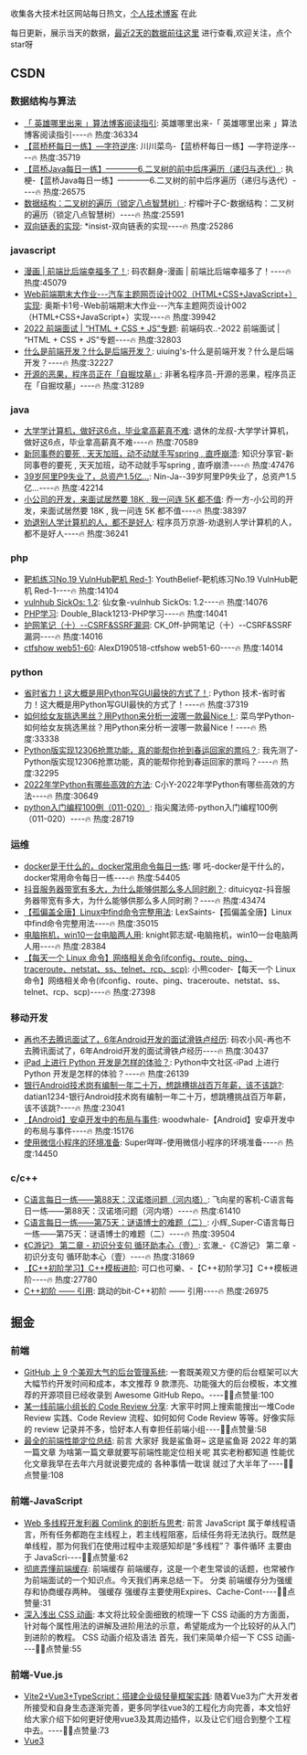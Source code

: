 
收集各大技术社区网站每日热文，[个人技术博客](https://github.com/dravenww/blob) 在此

每日更新，展示当天的数据，[最近2天的数据前往这里](https://github.com/dravenww/curated-article) 进行查看,欢迎关注，点个star呀
## CSDN 
### 数据结构与算法 
- [「 英雄哪里出来 」算法博客阅读指引](https://blog.csdn.net/WhereIsHeroFrom/article/details/121583089): 英雄哪里出来-「 英雄哪里出来 」算法博客阅读指引----🔥 热度:36334 
- [【蓝桥杯每日一练】—字符逆序](https://blog.csdn.net/weixin_46211269/article/details/122491516): 川川菜鸟-【蓝桥杯每日一练】—字符逆序----🔥 热度:35719 
- [【蓝桥Java每日一练】————6.二叉树的前中后序遍历（递归与迭代）](https://blog.csdn.net/m0_57487901/article/details/122434280): 执 梗-【蓝桥Java每日一练】————6.二叉树的前中后序遍历（递归与迭代）----🔥 热度:26575 
- [数据结构：二叉树的遍历（锁定八点智慧树）](https://blog.csdn.net/weixin_50502862/article/details/122398940): 柠檬叶子C-数据结构：二叉树的遍历（锁定八点智慧树）----🔥 热度:25591 
- [双向链表的实现](https://blog.csdn.net/xbhinsterest11/article/details/122504444): *insist-双向链表的实现----🔥 热度:25286 

### javascript 
- [漫画 | 前端比后端幸福多了！](https://blog.csdn.net/coderising/article/details/122485827): 码农翻身-漫画 | 前端比后端幸福多了！----🔥 热度:45079 
- [Web前端期末大作业---汽车主题网页设计002（HTML+CSS+JavaScript+）实现](https://blog.csdn.net/chengyang_java/article/details/122493636): 奥斯卡1号-Web前端期末大作业---汽车主题网页设计002（HTML+CSS+JavaScript+）实现----🔥 热度:39942 
- [2022 前端面试 | “HTML + CSS + JS”专题](https://blog.csdn.net/BYGFJ/article/details/122487909): 前端码农..-2022 前端面试 | “HTML + CSS + JS”专题----🔥 热度:32803 
- [什么是前端开发？什么是后端开发？](https://blog.csdn.net/qq_41103843/article/details/122464769): uiuing's-什么是前端开发？什么是后端开发？----🔥 热度:32227 
- [开源的恶果，程序员正在「自掘坟墓」](https://blog.csdn.net/loongggdroid/article/details/122465297): 非著名程序员-开源的恶果，程序员正在「自掘坟墓」----🔥 热度:31289 

### java 
- [大学学计算机，做好这6点，毕业拿高薪真不难](https://blog.csdn.net/zhiguigu/article/details/122459730): 退休的龙叔-大学学计算机，做好这6点，毕业拿高薪真不难----🔥 热度:70589 
- [新同事卷的要死 , 天天加班，动不动就手写spring , 直呼崩溃](https://blog.csdn.net/SharingOfficer/article/details/122475434): 知识分享官-新同事卷的要死 , 天天加班，动不动就手写spring , 直呼崩溃----🔥 热度:47476 
- [39岁阿里P9失业了，总资产1.5亿...](https://blog.csdn.net/pp13164892/article/details/122476052): Nin-Ja--39岁阿里P9失业了，总资产1.5亿...----🔥 热度:42214 
- [小公司的开发，来面试居然要 18K , 我一问连 5K 都不值](https://blog.csdn.net/gu1857035894/article/details/122451448): 乔一方-小公司的开发，来面试居然要 18K , 我一问连 5K 都不值----🔥 热度:38397 
- [劝退别人学计算机的人，都不是好人](https://blog.csdn.net/m0_64355285/article/details/122198060): 程序员万京游-劝退别人学计算机的人，都不是好人----🔥 热度:36241 

### php 
- [靶机练习No.19 VulnHub靶机 Red-1](https://blog.csdn.net/YouthBelief/article/details/122458705): YouthBelief-靶机练习No.19 VulnHub靶机 Red-1----🔥 热度:14104 
- [vulnhub SickOs: 1.2](https://blog.csdn.net/elephantxiang/article/details/122463492): 仙女象-vulnhub SickOs: 1.2----🔥 热度:14076 
- [PHP学习](https://blog.csdn.net/Double_Black1213/article/details/122502773): Double_Black1213-PHP学习----🔥 热度:14041 
- [护网笔记（十）--CSRF&SSRF漏洞](https://blog.csdn.net/qq_51594676/article/details/122501459): CK_0ff-护网笔记（十）--CSRF&SSRF漏洞----🔥 热度:14016 
- [ctfshow web51-60](https://blog.csdn.net/qq_56158055/article/details/122502607): AlexD190518-ctfshow web51-60----🔥 热度:14014 

### python 
- [省时省力！这大概是用Python写GUI最快的方式了！](https://blog.csdn.net/weixin_48923393/article/details/122486123): Python 技术-省时省力！这大概是用Python写GUI最快的方式了！----🔥 热度:37319 
- [如何给女友挑选黑丝？用Python来分析一波哪一款最Nice！](https://blog.csdn.net/cainiao_python/article/details/122465421): 菜鸟学Python-如何给女友挑选黑丝？用Python来分析一波哪一款最Nice！----🔥 热度:33338 
- [Python版实现12306抢票功能，真的能帮你抢到春运回家的票吗？](https://blog.csdn.net/u011466469/article/details/122499874): 我先测了-Python版实现12306抢票功能，真的能帮你抢到春运回家的票吗？----🔥 热度:32295 
- [2022年学Python有哪些高效的方法](https://blog.csdn.net/m0_60765379/article/details/122488667): C小Y-2022年学Python有哪些高效的方法----🔥 热度:30649 
- [python入门编程100例（011-020）](https://blog.csdn.net/veray/article/details/122484638): 指尖魔法师-python入门编程100例（011-020）----🔥 热度:28719 

### 运维 
- [docker是干什么的，docker常用命令每日一练](https://blog.csdn.net/guorui_java/article/details/115874500): 哪 吒-docker是干什么的，docker常用命令每日一练----🔥 热度:54405 
- [抖音服务器带宽有多大，为什么能够供那么多人同时刷？](https://blog.csdn.net/fuli911/article/details/122470861): dituicyqz-抖音服务器带宽有多大，为什么能够供那么多人同时刷？----🔥 热度:43474 
- [【孤偏盖全唐】Linux中find命令完整用法](https://blog.csdn.net/weixin_42350212/article/details/122484211): LexSaints-【孤偏盖全唐】Linux中find命令完整用法----🔥 热度:35015 
- [电脑拖机，win10一台电脑两人用](https://blog.csdn.net/zhanwuguo8346/article/details/122398727): knight郭志斌-电脑拖机，win10一台电脑两人用----🔥 热度:28384 
- [【每天一个 Linux 命令】网络相关命令(ifconfig、route、ping、traceroute、netstat、ss、telnet、rcp、scp)](https://blog.csdn.net/qq_41854911/article/details/122502664): 小熊coder-【每天一个 Linux 命令】网络相关命令(ifconfig、route、ping、traceroute、netstat、ss、telnet、rcp、scp)----🔥 热度:27398 

### 移动开发 
- [再也不去腾讯面试了，6年Android开发的面试滑铁卢经历](https://blog.csdn.net/nufuli123/article/details/122503269): 码农小风-再也不去腾讯面试了，6年Android开发的面试滑铁卢经历----🔥 热度:30437 
- [iPad 上进行 Python 开发是怎样的体验？](https://blog.csdn.net/BF02jgtRS00XKtCx/article/details/122485582): Python中文社区-iPad 上进行 Python 开发是怎样的体验？----🔥 热度:26139 
- [银行Android技术岗有编制一年二十万，想跳槽挑战百万年薪，该不该跳?](https://blog.csdn.net/datian1234/article/details/122385966): datian1234-银行Android技术岗有编制一年二十万，想跳槽挑战百万年薪，该不该跳?----🔥 热度:23041 
- [【Android】安卓开发中的布局与事件](https://blog.csdn.net/woodwhale/article/details/122502278): woodwhale-【Android】安卓开发中的布局与事件----🔥 热度:15176 
- [使用微信小程序的环境准备](https://blog.csdn.net/weixin_48884617/article/details/122495865): Super咩咩-使用微信小程序的环境准备----🔥 热度:14450 

### c/c++ 
- [C语言每日一练——第88天：汉诺塔问题（河内塔）](https://blog.csdn.net/m0_63325890/article/details/122434719): 飞向星的客机-C语言每日一练——第88天：汉诺塔问题（河内塔）----🔥 热度:61410 
- [C语言每日一练——第75天：谜语博士的难题（二）](https://blog.csdn.net/weixin_43772810/article/details/122486730): 小辉_Super-C语言每日一练——第75天：谜语博士的难题（二）----🔥 热度:39504 
- [《C游记》 第二章 - 初识分支句 循环助本心（壹）](https://blog.csdn.net/forever_bryant/article/details/122486639): 玄澈_-《C游记》 第二章 - 初识分支句 循环助本心（壹）----🔥 热度:31869 
- [【C++初阶学习】C++模板进阶](https://blog.csdn.net/CS_z_jun/article/details/122489790): 可口也可樂、-【C++初阶学习】C++模板进阶----🔥 热度:27780 
- [C++初阶 —— 引用](https://blog.csdn.net/wh128341/article/details/122486792): 跳动的bit-C++初阶 —— 引用----🔥 热度:26975 


## 掘金 
### 前端 
- [GitHub 上 9 个美观大气的后台管理系统](https://juejin.cn/post/7052195023311339527): 一套既美观又方便的后台框架可以大大幅节约开发时间和成本，本文推荐 9 款漂亮、功能强大的后台模板，本文推荐的开源项目已经收录到 Awesome GitHub Repo。----👍🏻点赞量:100 
- [某一线前端小组长的 Code Review 分享](https://juejin.cn/post/7052570403029385253): 大家平时网上搜索能搜出一堆Code Review 实践、Code Review 流程、如何如何 Code Review 等等。好像实际的 review 记录并不多，恰好本人有幸担任前端小组----👍🏻点赞量:58 
- [最全的前端性能定位总结](https://juejin.cn/post/7052918009555320839): 前言 大家好 我是鲨鱼哥~ 这是鲨鱼哥 2022 年的第一篇文章 为啥第一篇文章就要写前端性能定位相关呢 其实老粉都知道 性能优化文章我早在去年六月就说要完成的 各种事情一耽误 就过了大半年了----👍🏻点赞量:108 

### 前端-JavaScript 
- [Web 多线程开发利器 Comlink 的剖析与思考](https://juejin.cn/post/7052086825527017480): 前言 JavaScript 属于单线程语言，所有任务都跑在主线程上，若主线程阻塞，后续任务将无法执行。既然是单线程，那为何我们在使用过程中主观感知却是“多线程”？ 事件循环 主要由于 JavaScri----👍🏻点赞量:62 
- [彻底弄懂前端缓存](https://juejin.cn/post/7052527032491573279): 前端缓存 前端缓存，这是一个老生常谈的话题，也常被作为前端面试的一个知识点。今天我们再来总结一下。 分类 前端缓存分为强缓存和协商缓存两种。 强缓存 强缓存主要使用Expires、Cache-Cont----👍🏻点赞量:31 
- [深入浅出 CSS 动画](https://juejin.cn/post/7052506940777168927): 本文将比较全面细致的梳理一下 CSS 动画的方方面面，针对每个属性用法的讲解及进阶用法的示意，希望能成为一个比较好的从入门到进阶的教程。 CSS 动画介绍及语法 首先，我们来简单介绍一下 CSS 动画----👍🏻点赞量:55 

### 前端-Vue.js 
- [Vite2+Vue3+TypeScript：搭建企业级轻量框架实践](https://juejin.cn/post/7052593172613955614): 随着Vue3为广大开发者所接受和自身生态逐渐完善，更多同学往vue3的工程化方向完善，本文恰好给大家介绍下如何更好使用vue3及其周边插件，以及让它们组合到整个工程中去。----👍🏻点赞量:73 
- [Vue3 <script setup lang="ts"> 使用指南](https://juejin.cn/post/7052531217333223437): Vue3 <script setup lang="ts"> 语法糖的基本使用，及其相关知识点的使用指南。----👍🏻点赞量:55 
- [通过一个手风琴式折叠卡片的例子解释：为什么DCarouseIndicator不直接用DCarousel上的pageIndex？](https://juejin.cn/post/7052107147496128549): 前两天写了一篇前端积木理论的实战文章，以DevUI组件库的Carousel走马灯组件为例，详细地阐述了如何将积木理论运用到组件开发中，里面提到抽象和分层的思想，通过抽象的思想将Carousel组件最核----👍🏻点赞量:12 

### 前端-算法 
- [2022首次更文挑战 | 创作学习持续成长，夺宝闯关赢大奖](https://juejin.cn/post/7052884569032392740): Hello , 掘友们 2022首次日新更文挑战来了哦 这已经是掘金第四次举办更文活动啦！掘金酱看到有掘友每次都热情的参加更文活动，并反馈更文活动让自己摆脱刷剧、刷视频，通过持续更文持续巩固基础、学习----👍🏻点赞量:28 
- [力扣题解 第13期：2022. 将一维数组转变成二维数组](https://juejin.cn/post/7052243439856910350): 力扣题解 第13期：2022. 将一维数组转变成二维数组 今日题目难度简单，通过率67.2%，主要考察数组相关操作，你也快来试试吧~----👍🏻点赞量:3 
- [[路飞]_子数组和排序后的区间和](https://juejin.cn/post/7052320860140634148): 1508. 子数组和排序后的区间和 题目 给你一个数组 nums ，它包含 n 个正整数。你需要计算所有非空连续子数组的和，并将它们按升序排序，得到一个新的包含 n * (n + 1) / 2 个数字----👍🏻点赞量:9 

### 前端-React.js 
- [带你彻底读懂React VDOM DIFF](https://juejin.cn/post/7053001279580143653): 带你彻底读懂React VDOM DIFF，什么叫彻底，就是原理+源码+手写。写完之后，我们再来对比与Vue的VDOM DIFF的不同。----👍🏻点赞量:15 
- [项目leader：现在后端有几十万条列表数据，你前端准备怎么渲染？](https://juejin.cn/post/7052318371630546952): 本文已参与「新人创作礼」活动，一起开启掘金创作之路 hi，小伙伴们好，今天给大家分享虚拟列表实战。工作中我们常常会遇到一些重磅问题，比如这里的列表超大数据渲染问题。很明显，几十万的数据不可能一次请求，----👍🏻点赞量:6 
- [React中的这个TS骚操作秀到我了](https://juejin.cn/post/7052949415350239246): 前言 最近在写React时定义变量类型时，无意点到了ElementType，然后在node_modules/@types/react/index.d.ts 中发现了这段代码： 牛啊，虽然我没太看懂，但----👍🏻点赞量:12 

### 前端-CSS 
- [深入浅出 CSS 动画](https://juejin.cn/post/7052506940777168927): 本文将比较全面细致的梳理一下 CSS 动画的方方面面，针对每个属性用法的讲解及进阶用法的示意，希望能成为一个比较好的从入门到进阶的教程。 CSS 动画介绍及语法 首先，我们来简单介绍一下 CSS 动画----👍🏻点赞量:55 
- [快过年了，我写了一个放鞭炮动画🔥](https://juejin.cn/post/7052587733553774622): PK创意闹新春，我正在参加「春节创意投稿大赛」，详情请看：春节创意投稿大赛” 效果展示 首先放上效果图： 线上预览地址：鞭炮动画 ps：动画是一次性的，每次刷新才能看到效果，毕竟鞭炮燃放后就没了（偷懒----👍🏻点赞量:20 
- [TailwindCSS为什么你要使用？](https://juejin.cn/post/7053006266146717727): TailwindCSS官方称一个可以让你脱离css文件，在html直接通过class修改样式的框架。 但是TailwindCSS一直受到CSS 方案备受争议。第一个问题就是我和写style css月什----👍🏻点赞量:5 

### 前端-TypeScript 
- [通过一个手风琴式折叠卡片的例子解释：为什么DCarouseIndicator不直接用DCarousel上的pageIndex？](https://juejin.cn/post/7052107147496128549): 前两天写了一篇前端积木理论的实战文章，以DevUI组件库的Carousel走马灯组件为例，详细地阐述了如何将积木理论运用到组件开发中，里面提到抽象和分层的思想，通过抽象的思想将Carousel组件最核----👍🏻点赞量:12 
- [【初学者笔记】🐯年要掌握 Typescript ](https://juejin.cn/post/7052514082330509319): 一尾流莺在此预祝大家虎年大吉 ~ ！JavaScript 是弱类型语言， 很多错误只有在运行时才会被发现，而 TypeScript 提供了一套静态检测机制, 可以帮助我们在编译时就发现错误。----👍🏻点赞量:14 
- [React中的这个TS骚操作秀到我了](https://juejin.cn/post/7052949415350239246): 前言 最近在写React时定义变量类型时，无意点到了ElementType，然后在node_modules/@types/react/index.d.ts 中发现了这段代码： 牛啊，虽然我没太看懂，但----👍🏻点赞量:12 

### 前端-LeetCode 
- [[路飞]_leetcode-315-计算右侧小于当前元素的个数](https://juejin.cn/post/7052299208048508936): [题目地址] [B站地址] 给你一个整数数组 nums **，按要求返回一个新数组 counts **。数组 counts 有该性质： counts[i] 的值是  nums[i] 右侧小于 nums----👍🏻点赞量:11 
- [LeetCode——螺旋矩阵（上下左右四指针辅助法）](https://juejin.cn/post/7052878023846002725): 题目描述 解题思路 首先定义四个指针，指向如下图所示： 按照顺时针进行遍历，分别是从左到右、从上到下、从右到左、从下到上的思路。 一轮循环后让左指针+1，继续下一轮循环，需要注意的是每次移动指针的时候----👍🏻点赞量:1 
- [[路飞]_leetcode-128-最长连续序列](https://juejin.cn/post/7052667193669976072): 题目描述 [题目地址] 给定一个未排序的整数数组 nums ，找出数字连续的最长序列（不要求序列元素在原数组中连续）的长度。 请你设计并实现时间复杂度为 O(n) **的算法解决此问题。 示例 1： ----👍🏻点赞量:0 

### 前端-Node.js 
- [一次配置，处处开发(Configure Once Develop Anywhere)](https://juejin.cn/post/7052671346546835493): 一次配置，处处开发(Configure Once Develop Anywhere) 云端化你的所有开发环境，妈妈再也不用担心你的电脑坏掉重装环境了。----👍🏻点赞量:5 
- [基于nodejs 的几种http文件传输方案实践](https://juejin.cn/post/7052946931194003463): 基于nodejs的http文件传输方案在现阶段的前后端全栈开发中有都很重要的作用，本文我将通过几种方案实现http传输大文件----👍🏻点赞量:3 
- [koa踩坑日记（一）](https://juejin.cn/post/7052712021573402631): koa踩坑日记（一） 在学习koa的过程中，遇到了一个比较坑的地方，我以为是koa的bug，还给koa提了个issue，然后有个朋友给了个能解决问题的方法，我试了下，确实报错解决了，但是方法太粗暴。后----👍🏻点赞量:0 

### 前端-面试 
- [最全的前端性能定位总结](https://juejin.cn/post/7052918009555320839): 前言 大家好 我是鲨鱼哥~ 这是鲨鱼哥 2022 年的第一篇文章 为啥第一篇文章就要写前端性能定位相关呢 其实老粉都知道 性能优化文章我早在去年六月就说要完成的 各种事情一耽误 就过了大半年了----👍🏻点赞量:108 
- [前端并发10个相同的请求，怎么控制为只发一个请求？](https://juejin.cn/post/7052700635154219015): 描述如下 同时发多个相同的请求，如果第一个请求成功，那么剩余的请求都不会发出，成功的结果作为剩余请求返回 如果第一个请求失败了，那么接着发编号为2的请求，如果请求成功，那么剩余的请求都不会发出，成功的----👍🏻点赞量:20 
- [Day13 - 闭包应用6 - 构建器打包webpack](https://juejin.cn/post/7052658786477015054): 基本概念 完整的手写webpack原理请看 大家一键三连后就可以观看了 🔥 📺 手写webpack 做了一夜动画，让大家十分钟搞懂Webpack 如何实现模块打包 A模块 a.js 入口index.j----👍🏻点赞量:18 

### 前端-Webpack 
- [如何编排你的异步任务并发数量，在Webpack5中我找到了答案](https://juejin.cn/post/7052609791641780260): 如何设计一款任务调度器有序的控制任务并发数，在 Webpack5 中我找到了答案。文章带你了解V5新增的任务调度机制，利用它设计哲学循序渐进带你实现一款属于自己的任务调度器。----👍🏻点赞量:15 
- [react-app-rewrited 的替代品 craco 及最佳实践](https://juejin.cn/post/7052313137315332127): 在今年 4 月份时，公司内部要新起一个业务项目，正好在这之前 React 17 跟 create-react-app 最新版本 4.0 发布了，就打算用新版 CRA 升级一下公司内部老旧的脚手架（其实----👍🏻点赞量:11 
- [webpack多入口应用增量构建如何最高提速97%](https://juejin.cn/post/7053059974850674695): 基于vue的多入口项目，如果在入口不断增多的情况下，利用增量构建的思路，极大的提升webpack构建的效率----👍🏻点赞量:0 

### 前端-微信小程序 
- [【微信小程序】春节 “迎春对联” 微信小程序 丨 2022🧭](https://juejin.cn/post/7052330722396700703): 新年将至，做个智能迎春对联小程序给大伙助助兴！提前祝各位掘友们，2022新年快落！新春快落！快快落...----👍🏻点赞量:9 
- [小程序开发实用小知识](https://juejin.cn/post/7052981376898826277): 本文主要带领大家一起梳理一下微信生态下日常开发中常见的一些概念，以及小程序和其他生态环境的相互跳转方案----👍🏻点赞量:3 
- [小程序框架Remax原理分析](https://juejin.cn/post/7052977291873239071): 在 remax，taro3 这类重运行时小程序框架出来前，主要流行的方案是提前将 vue 或者 react 代码编译成 wxml，受限于小程序的语法，我们在开发的过程当中语法会受到很多限制，vue 可----👍🏻点赞量:1 

### 前端-年终总结 
- [用个人博客打造一个酷酷的工作流！](https://juejin.cn/post/7052955623255703588): 每个程序员都拥有属于自己的一个工作流，我们如何自己来打造一个完善的工作流来帮助自己提高工作效率呢？如何合理使用自己的博客呢，对其进行扩展让他不仅仅只是存储文章呢？----👍🏻点赞量:17 

### 前端-后端 
- [掘金一周启航，带你围观有深度、有趣的掘友大作 |  2022.01.12](https://juejin.cn/post/7052173789408264229): 新年新气象，掘金一周重新营业啦！在歇业的这段时间，「掘金一周」进行了全面地升级改造，意在为广大掘友提供一个更全面的精读窗口，相信会带给你全新的阅读体验。文末互动有奖！----👍🏻点赞量:20 
- [2022首次更文挑战 | 创作学习持续成长，夺宝闯关赢大奖](https://juejin.cn/post/7052884569032392740): Hello , 掘友们 2022首次日新更文挑战来了哦 这已经是掘金第四次举办更文活动啦！掘金酱看到有掘友每次都热情的参加更文活动，并反馈更文活动让自己摆脱刷剧、刷视频，通过持续更文持续巩固基础、学习----👍🏻点赞量:28 
- [更快的 Maven 来了！！！性能提升 300%](https://juejin.cn/post/7052968553653207053): 以下文章来源于码农小胖哥 ，作者码农小胖哥 码农小胖哥. 服务广大软件开发者。个人博客：https://felord.cn Maven 经常被拿来和 Gradle 做对比，最大的劣势之一就是 Mave----👍🏻点赞量:0 

### 前端-Flutter 
- [北海（Kraken）v0.10.0 发布 - 支持 Flutter Widget 混合渲染](https://juejin.cn/post/7052593630459985933): 北海（Kraken）v0.10.0 发布 - 支持 Flutter Widget 混合渲染 前言 经过 2 个多月紧张的开发工作，今天我们发布了全新的 0.10.0 版本，该版本的核心功能是支持 Fl----👍🏻点赞量:4 
- [Flutter（一）Hello, Flutter!](https://juejin.cn/post/7052902682285047821): 移动端开发演变过程，原生开发：原生应用程序是指某一个移动平台（比如iOS或安卓）所特有的应用，使用相应平台支持的开发工具和语言，直接调用系统SDK API。----👍🏻点赞量:4 
- [初学者易犯错，谨慎使用`const widget`](https://juejin.cn/post/7052620544222593037): 谨慎使用 const widget。通过 const 可实现常量缓存池，但需合理使用，避免出现`刷新失败`以及`多个变量指向同一对象` 等问题。----👍🏻点赞量:2 

### 后端 
- [浅入浅出Spring架构设计](https://juejin.cn/post/7052116392979464205): 对于这样的问题，大部分人都是处于一种朦朦胧胧的状态，说的出来，但又不是完全说的出来，今天我们就以架构设计的角度尝试解开Spring的神秘面纱。----👍🏻点赞量:34 
- [面试官让我设计个LRU缓存，结果...](https://juejin.cn/post/7052621126966444069): 小黑有个朋友最近去面试，过程中有问他一些缓存相关的问题。 让他回答一下，设计一个LRU缓存，应该怎么实现 我这个朋友呢，应该是没好好准备这块儿内容，反正是没咋答上来，于是。。。----👍🏻点赞量:29 
- [为啥春节抢红包总不是手气最佳？看完微信抢红包算法你就明白了！](https://juejin.cn/post/7052548921456853022): 前言     春节必不可少的活动就是抢红包啦，从以前的纸质红包到现在互联网红包（以微信红包为首），今天我们就来分析一下抢红----👍🏻点赞量:25 

### Android 
- [拯救OOM！字节自研 Android 虚拟机内存管理优化黑科技 mSponge](https://juejin.cn/post/7052574440734851085): 本文描述的虚拟机内存管理优化方案，是从应用侧视角对 Android 虚拟机内存管理进行改造，优化了虚拟机对 LargeObjectSpace 的内存管理策略，间接增加其它内存空间使用上限。----👍🏻点赞量:19 
- [让每一年都在变强的路上 | 三年安卓的年度总结](https://juejin.cn/post/7052136834742091783): 又是一年年关将至。 每到这个时候，大家都会列个清单，做了什么，还有什么还没有做。 我也大概捋了一下，嚯，跟大部分的小伙伴一样，完成的计划给人感觉才过了大半年。 慢是慢了一点，顺着今年的时间线，聊聊今年----👍🏻点赞量:28 
- [Android架构学习之路一-漫谈](https://juejin.cn/post/7052201118092230669): Android架构学习之路系列 架构不是一蹴而就的，希望我们有一天的时候，能够从自己写的代码中找到架构的成就感，而不是干几票就跑路。----👍🏻点赞量:6 

### IOS 
- [APM监控系统-网络监控](https://juejin.cn/post/7052617877051932686): 前言 iOS 网络库普遍用的开源库是AFNetworking和微信的Mars，大多数都是基于AFNetworking实现自己的网络库。实现网络监控，挺简单的，但是身处于基础服务组，需要对业务侧无侵入式----👍🏻点赞量:3 
- [iOS-Swift之Mirror源码解析](https://juejin.cn/post/7052507629037289503): Swift 是静态类型的语言，存在 Runtime 机制吗？Objective-C 是一个动态语言，运行时系统能动态得创建类和对象、进行消息传递和转发。----👍🏻点赞量:3 
- [静态库冲突问题思路全解](https://juejin.cn/post/7052506797654933541): iOS开发中,经常会遇到静态库冲突的问题, xcode报错关键词是duplicate symbol xxx;造成冲突的根本原因是全局符号冲突,这里整理了几种解决思路仅供参考----👍🏻点赞量:2 


## GitHub 
### Javascript 
- [mermaid-js/mermaid](https://github.com/mermaid-js/mermaid): Generation of diagram and flowchart from text in a similar manner as markdown----总⭐️39,612; 今日⭐️53 
- [d3/d3](https://github.com/d3/d3): Bring data to life with SVG, Canvas and HTML.----总⭐️99,867; 今日⭐️27 
- [ToolJet/ToolJet](https://github.com/ToolJet/ToolJet): Open-source low-code framework for building React-based web applications and internal tools----总⭐️4,583; 今日⭐️30 
- [alyssaxuu/omni](https://github.com/alyssaxuu/omni): The all-in-one tool to supercharge your productivity----总⭐️1,216; 今日⭐️525 
- [axios/axios](https://github.com/axios/axios): Promise based HTTP client for the browser and node.js----总⭐️90,453; 今日⭐️26 
- [glixzzy/blooket-hack](https://github.com/glixzzy/blooket-hack): The Official Blooket Hack----总⭐️348; 今日⭐️4 
- [smiek2121/scripts](https://github.com/smiek2121/scripts): ----总⭐️300; 今日⭐️3 
- [czj2369/jd_tb_auto](https://github.com/czj2369/jd_tb_auto): 基于AutoJs编写的618||双十一||淘宝||京东||赚喵币||赚汪汪币任务自动完成脚本----总⭐️1,103; 今日⭐️5 
- [microsoft/BotBuilder-Samples](https://github.com/microsoft/BotBuilder-Samples): Welcome to the Bot Framework samples repository. Here you will find task-focused samples in C#, JavaScript and TypeScript to help you get started with the Bot Framework SDK!----总⭐️3,520; 今日⭐️8 
- [lit/lit](https://github.com/lit/lit): Lit is a simple library for building fast, lightweight web components.----总⭐️10,069; 今日⭐️25 

### Vue 
- [prabhatsharma/zinc](https://github.com/prabhatsharma/zinc): Zinc Search engine. A lightweight alternative to elasticsearch that requires minimal resources, written in Go.----总⭐️5,061; 今日⭐️179 
- [chuzhixin/vue-admin-better](https://github.com/chuzhixin/vue-admin-better): vue3 admin,vue3.0 admin,vue后台管理,vue-admin,vue3.0-admin,admin,vue-admin,vue-element-admin,ant-design，vue-admin-beautiful-pro,vab admin pro,vab admin plus主线版本基于element-plus、element-ui、ant-design-vue三者并行开发维护，同时支持电脑，手机，平板，切换分支查看不同的vue版本，element-plus版本已发布(vue3,vue3.0,vue,vue3.x,vue.js)----总⭐️11,217; 今日⭐️10 
- [arco-design/arco-design-pro-vue](https://github.com/arco-design/arco-design-pro-vue): An out-of-the-box solution to quickly build enterprise-level applications based on Arco Design.----总⭐️60; 今日⭐️3 
- [nocodb/nocodb](https://github.com/nocodb/nocodb): Open Source Airtable Alternative----总⭐️21,415; 今日⭐️39 
- [ElemeFE/element](https://github.com/ElemeFE/element): A Vue.js 2.0 UI Toolkit for Web----总⭐️51,553; 今日⭐️7 
- [web2033/vite-vue3-tailwind-starter](https://github.com/web2033/vite-vue3-tailwind-starter): Vite + Vue 3 + Tailwind CSS----总⭐️677; 今日⭐️1 
- [hoppscotch/hoppscotch](https://github.com/hoppscotch/hoppscotch): Open source API development ecosystem -----总⭐️35,570; 今日⭐️18 
- [miyuesc/bpmn-process-designer](https://github.com/miyuesc/bpmn-process-designer): Base on Vue 2.x and ElementUI，基于 Bpmn.js、Vue 2.x 和 ElementUI 的流程编辑器（前端部分），支持监听器，扩展属性，表单等配置，可自由扩展----总⭐️520; 今日⭐️3 
- [vuejs/docs](https://github.com/vuejs/docs): Vue 3 core documentation----总⭐️1,526; 今日⭐️9 
- [xdlumia/lingo](https://github.com/xdlumia/lingo): itab1.0（lingo起始页）----总⭐️28; 今日⭐️3 

### Typescript 
- [withastro/astro](https://github.com/withastro/astro): Build fast websites, faster.----总⭐️9,495; 今日⭐️225 
- [cyrildiagne/ar-cutpaste](https://github.com/cyrildiagne/ar-cutpaste): Cut and paste your surroundings using AR----总⭐️13,964; 今日⭐️119 
- [angular/angular](https://github.com/angular/angular): The modern web developer’s platform----总⭐️78,850; 今日⭐️51 
- [microsoft/TypeScript](https://github.com/microsoft/TypeScript): TypeScript is a superset of JavaScript that compiles to clean JavaScript output.----总⭐️77,273; 今日⭐️32 
- [prisma/prisma](https://github.com/prisma/prisma): Next-generation ORM for Node.js & TypeScript | PostgreSQL, MySQL, MariaDB, SQL Server, SQLite & MongoDB (Preview)----总⭐️19,648; 今日⭐️26 
- [appsmithorg/appsmith](https://github.com/appsmithorg/appsmith): Low code project to build admin panels, internal tools, and dashboards. Connect to 15+ database integrations.----总⭐️11,464; 今日⭐️40 
- [ianstormtaylor/slate](https://github.com/ianstormtaylor/slate): A completely customizable framework for building rich text editors. (Currently in beta.)----总⭐️23,312; 今日⭐️11 
- [apache/superset](https://github.com/apache/superset): Apache Superset is a Data Visualization and Data Exploration Platform----总⭐️43,807; 今日⭐️120 
- [provectus/kafka-ui](https://github.com/provectus/kafka-ui): Open-Source Web GUI for Apache Kafka Management----总⭐️2,045; 今日⭐️12 
- [mljar/mercury](https://github.com/mljar/mercury): Mercury: easily convert Python notebook to web app and share with others----总⭐️214; 今日⭐️91 

### Python 
- [facebookresearch/ConvNeXt](https://github.com/facebookresearch/ConvNeXt): Code release for ConvNeXt model----总⭐️1,806; 今日⭐️226 
- [KurtBestor/Hitomi-Downloader](https://github.com/KurtBestor/Hitomi-Downloader): Desktop utility to download images/videos/music/text from various websites, and more.----总⭐️2,883; 今日⭐️280 
- [ytdl-org/youtube-dl](https://github.com/ytdl-org/youtube-dl): Command-line program to download videos from YouTube.com and other video sites----总⭐️104,707; 今日⭐️70 
- [sml2h3/ddddocr](https://github.com/sml2h3/ddddocr): 带带弟弟 通用验证码识别OCR pypi版----总⭐️1,127; 今日⭐️31 
- [itcharge/LeetCode-Py](https://github.com/itcharge/LeetCode-Py): 「算法通关手册」，超详细的「算法与数据结构」基础讲解教程，「LeetCode」650+ 道题目 Python 版的详细解析。通过「算法理论学习」和「编程实战练习」相结合的方式，从零基础到彻底掌握算法知识。----总⭐️372; 今日⭐️79 
- [Textualize/rich](https://github.com/Textualize/rich): Rich is a Python library for rich text and beautiful formatting in the terminal.----总⭐️32,338; 今日⭐️55 
- [astropy/astropy](https://github.com/astropy/astropy): Astronomy and astrophysics core library----总⭐️3,087; 今日⭐️11 
- [MIC-DKFZ/nnUNet](https://github.com/MIC-DKFZ/nnUNet): ----总⭐️2,287; 今日⭐️3 
- [PyTorchLightning/pytorch-lightning](https://github.com/PyTorchLightning/pytorch-lightning): The lightweight PyTorch wrapper for high-performance AI research. Scale your models, not the boilerplate.----总⭐️16,944; 今日⭐️13 
- [ansible/ansible](https://github.com/ansible/ansible): Ansible is a radically simple IT automation platform that makes your applications and systems easier to deploy and maintain. Automate everything from code deployment to network configuration to cloud management, in a language that approaches plain English, using SSH, with no agents to install on remote systems..----总⭐️51,348; 今日⭐️20 

### Go 
- [ory/kratos](https://github.com/ory/kratos): Next-gen identity server (think Auth0, Okta, Firebase) with Ory-hardened authentication, MFA, FIDO2, profile management, identity schemas, social sign in, registration, account recovery, and IoT auth. Golang, headless, API-only - without templating or theming headaches.----总⭐️4,831; 今日⭐️11 
- [multiprocessio/dsq](https://github.com/multiprocessio/dsq): Commandline tool for running SQL queries against JSON, CSV, Excel, Parquet, and more.----总⭐️820; 今日⭐️65 
- [prometheus/prometheus](https://github.com/prometheus/prometheus): The Prometheus monitoring system and time series database.----总⭐️40,476; 今日⭐️13 
- [go-kratos/kratos](https://github.com/go-kratos/kratos): A modular-designed and easy-to-use microservices framework in Go.----总⭐️16,157; 今日⭐️21 
- [avelino/awesome-go](https://github.com/avelino/awesome-go): A curated list of awesome Go frameworks, libraries and software----总⭐️73,844; 今日⭐️56 
- [kubernetes/minikube](https://github.com/kubernetes/minikube): Run Kubernetes locally----总⭐️22,903; 今日⭐️21 
- [distribution/distribution](https://github.com/distribution/distribution): The toolkit to pack, ship, store, and deliver container content----总⭐️6,504; 今日⭐️10 
- [kubernetes/kubernetes](https://github.com/kubernetes/kubernetes): Production-Grade Container Scheduling and Management----总⭐️84,482; 今日⭐️28 
- [minio/minio](https://github.com/minio/minio): High Performance, Kubernetes Native Object Storage----总⭐️31,056; 今日⭐️13 
- [ory/hydra](https://github.com/ory/hydra): OpenID Certified™ OpenID Connect and OAuth Provider written in Go - cloud native, security-first, open source API security for your infrastructure. SDKs for any language. Works with Hardware Security Modules. Compatible with MITREid.----总⭐️11,996; 今日⭐️5 

### Php 
- [crater-invoice/crater](https://github.com/crater-invoice/crater): Open Source Invoicing Solution for Individuals & Businesses----总⭐️5,381; 今日⭐️96 
- [rectorphp/rector](https://github.com/rectorphp/rector): Instant Upgrades and Automated Refactoring of any PHP 5.3+ code----总⭐️4,882; 今日⭐️13 
- [symfony/symfony](https://github.com/symfony/symfony): The Symfony PHP framework----总⭐️26,338; 今日⭐️6 
- [SpartnerNL/Laravel-Excel](https://github.com/SpartnerNL/Laravel-Excel): Supercharged Excel exports and imports in Laravel----总⭐️10,481; 今日⭐️5 
- [zircote/swagger-php](https://github.com/zircote/swagger-php): A php swagger annotation and parsing library----总⭐️4,306; 今日⭐️2 
- [pimcore/pimcore](https://github.com/pimcore/pimcore): Open Source Data & Experience Management Platform (PIM, MDM, CDP, DAM, DXP/CMS & Digital Commerce)----总⭐️2,378; 今日⭐️2 
- [FriendsOfPHP/Goutte](https://github.com/FriendsOfPHP/Goutte): Goutte, a simple PHP Web Scraper----总⭐️8,768; 今日⭐️2 
- [magento/magento2](https://github.com/magento/magento2): All Submissions you make to Magento Inc. ("Magento") through GitHub are subject to the following terms and conditions: (1) You grant Magento a perpetual, worldwide, non-exclusive, no charge, royalty free, irrevocable license under your applicable copyrights and patents to reproduce, prepare derivative works of, display, publically perform, subli…----总⭐️9,854; 今日⭐️1 
- [snipe/snipe-it](https://github.com/snipe/snipe-it): A free open source IT asset/license management system----总⭐️5,698; 今日⭐️5 
- [thephpleague/flysystem](https://github.com/thephpleague/flysystem): Abstraction for local and remote filesystems----总⭐️12,294; 今日⭐️8 

### Rust 
- [AppFlowy-IO/appflowy](https://github.com/AppFlowy-IO/appflowy): AppFlowy is an open-source alternative to Notion. You are in charge of your data and customizations. Built with Flutter and Rust.----总⭐️14,981; 今日⭐️110 
- [parcel-bundler/parcel-css](https://github.com/parcel-bundler/parcel-css): A CSS parser, transformer, and minifier written in Rust.----总⭐️1,110; 今日⭐️99 
- [qdrant/qdrant](https://github.com/qdrant/qdrant): Qdrant - vector similarity search engine with extended filtering support----总⭐️871; 今日⭐️103 
- [flaneur2020/pua-lang](https://github.com/flaneur2020/pua-lang): a dialect of The Monkey Programming Language----总⭐️2,875; 今日⭐️34 
- [rust-lang/rust](https://github.com/rust-lang/rust): Empowering everyone to build reliable and efficient software.----总⭐️62,393; 今日⭐️48 
- [napi-rs/napi-rs](https://github.com/napi-rs/napi-rs): A framework for building compiled Node.js add-ons in Rust via Node-API----总⭐️1,882; 今日⭐️12 
- [launchbadge/sqlx](https://github.com/launchbadge/sqlx): The Rust SQL Toolkit. An async, pure Rust SQL crate featuring compile-time checked queries without a DSL. Supports PostgreSQL, MySQL, SQLite, and MSSQL.----总⭐️5,188; 今日⭐️11 
- [awslabs/aws-sdk-rust](https://github.com/awslabs/aws-sdk-rust): AWS SDK for the Rust Programming Language----总⭐️1,320; 今日⭐️6 
- [datafuselabs/databend](https://github.com/datafuselabs/databend): An elastic and reliable Serverless Data Warehouse, offers Blazing Fast Query and combines Elasticity, Simplicity, Low cost of the Cloud, built to make the Data Cloud easy----总⭐️3,088; 今日⭐️6 
- [messense/aliyundrive-webdav](https://github.com/messense/aliyundrive-webdav): 阿里云盘 WebDAV 服务----总⭐️1,660; 今日⭐️37 

### Object-C 
- [facebook/facebook-ios-sdk](https://github.com/facebook/facebook-ios-sdk): Used to integrate the Facebook Platform with your iOS & tvOS apps.----总⭐️6,927; 今日⭐️1 
- [robbiehanson/CocoaAsyncSocket](https://github.com/robbiehanson/CocoaAsyncSocket): Asynchronous socket networking library for Mac and iOS----总⭐️12,122; 今日⭐️0 
- [firebase/firebase-ios-sdk](https://github.com/firebase/firebase-ios-sdk): Firebase iOS SDK----总⭐️3,371; 今日⭐️5 
- [hackiftekhar/IQKeyboardManager](https://github.com/hackiftekhar/IQKeyboardManager): Codeless drop-in universal library allows to prevent issues of keyboard sliding up and cover UITextField/UITextView. Neither need to write any code nor any setup required and much more.----总⭐️15,437; 今日⭐️4 
- [adjust/ios_sdk](https://github.com/adjust/ios_sdk): This is the iOS SDK of----总⭐️486; 今日⭐️0 
- [AFNetworking/AFNetworking](https://github.com/AFNetworking/AFNetworking): A delightful networking framework for iOS, macOS, watchOS, and tvOS.----总⭐️33,269; 今日⭐️2 
- [swisspol/GCDWebServer](https://github.com/swisspol/GCDWebServer): The #1 HTTP server for iOS, macOS & tvOS (also includes web based uploader & WebDAV server)----总⭐️6,033; 今日⭐️1 
- [ccgus/fmdb](https://github.com/ccgus/fmdb): A Cocoa / Objective-C wrapper around SQLite----总⭐️13,638; 今日⭐️1 
- [bytedance/Fastbot_iOS](https://github.com/bytedance/Fastbot_iOS): About Fastbot(2.0) is a model-based testing tool for modeling GUI transitions to discover app stability problems----总⭐️280; 今日⭐️2 
- [BradLarson/GPUImage](https://github.com/BradLarson/GPUImage): An open source iOS framework for GPU-based image and video processing----总⭐️19,876; 今日⭐️0 


